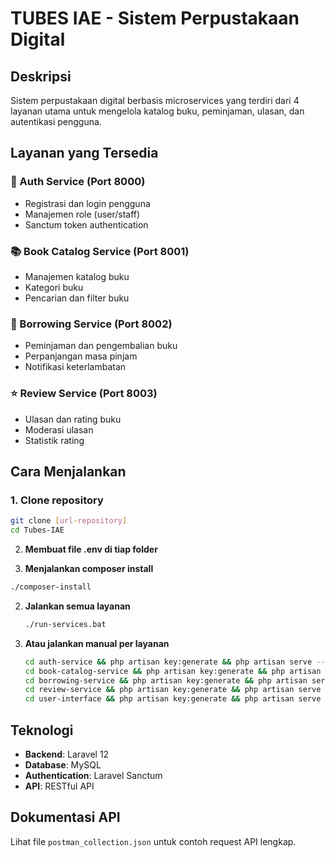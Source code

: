 # TUBES IAE - Sistem Perpustakaan Digital

## Deskripsi
Sistem perpustakaan digital berbasis microservices yang terdiri dari 4 layanan utama untuk mengelola katalog buku, peminjaman, ulasan, dan autentikasi pengguna.

## Layanan yang Tersedia

### 🔐 Auth Service (Port 8000)
- Registrasi dan login pengguna
- Manajemen role (user/staff)
- Sanctum token authentication

### 📚 Book Catalog Service (Port 8001)
- Manajemen katalog buku
- Kategori buku
- Pencarian dan filter buku

### 📖 Borrowing Service (Port 8002)
- Peminjaman dan pengembalian buku
- Perpanjangan masa pinjam
- Notifikasi keterlambatan

### ⭐ Review Service (Port 8003)
- Ulasan dan rating buku
- Moderasi ulasan
- Statistik rating

## Cara Menjalankan

### 1. **Clone repository**
   ```bash
   git clone [url-repository]
   cd Tubes-IAE
   ```
2. **Membuat file .env di tiap folder**

3.  **Menjalankan composer install**
   ```bash
   ./composer-install
   ```
2. **Jalankan semua layanan**
   ```bash
   ./run-services.bat
   ```

3. **Atau jalankan manual per layanan**
   ```bash
   cd auth-service && php artisan key:generate && php artisan serve --port=8000
   cd book-catalog-service && php artisan key:generate && php artisan serve --port=8001
   cd borrowing-service && php artisan key:generate && php artisan serve --port=8002
   cd review-service && php artisan key:generate && php artisan serve --port=8003
   cd user-interface && php artisan key:generate && php artisan serve --port==8004
   ```

## Teknologi
- **Backend**: Laravel 12
- **Database**: MySQL
- **Authentication**: Laravel Sanctum
- **API**: RESTful API

## Dokumentasi API
Lihat file `postman_collection.json` untuk contoh request API lengkap.